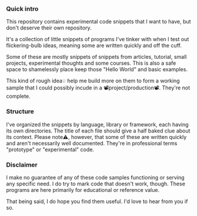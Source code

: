 ### Quick intro
This repository contains experimental code snippets that I want to have, but don't deserve their own repository.

It's a collection of little snippets of programs I've tinker with when I test out flickering-bulb ideas, meaning some are written quickly and off the cuff.

Some of these are mostly snippets of snippets from articles, tutorial, small projects, experimental thoughts and some courses. This is also a safe space to shamelessly  place keep those "Hello World" and basic examples.

This kind of rough idea💡 help me build more on them to form a working sample that I could possibly incude in a 📽project/production📽. They're not complete.

### Structure
I've organized the snippets by language, library or framework, each having its own directories. The title of each file should give a half baked clue about its context. Please note⚠️, however, that some of these are written quickly and aren't necessarily well documented. They're in professional terms "prototype" or "experimental" code.

### Disclaimer
I make no guarantee of any of these code samples functioning or serving any specific need. I do try to mark code that doesn't work, though. These programs are here primarily for educational or reference value.

That being said, I do hope you find them useful. I'd love to hear from you if so.